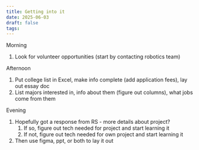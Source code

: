 ```yaml
---
title: Getting into it
date: 2025-06-03
draft: false
tags:
---
```

Morning
1. Look for volunteer opportunities (start by contacting robotics team)

Afternoon
1. Put college list in Excel, make info complete (add application fees), lay out essay doc
2. List majors interested in, info about them (figure out columns), what jobs come from them

Evening
1. Hopefully got a response from RS - more details about project?
	1. If so, figure out tech needed for project and start learning it
	2. If not, figure out tech needed for own project and start learning it
2. Then use figma, ppt, or both to lay it out
